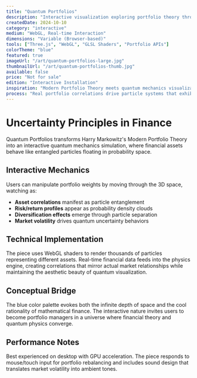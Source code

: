 ```yaml
---
title: "Quantum Portfolios"
description: "Interactive visualization exploring portfolio theory through quantum mechanics metaphors, where asset correlations behave like entangled particles in blue probability clouds."
createdDate: 2024-10-10
category: "interactive"
medium: "WebGL, Real-time Interaction"
dimensions: "Variable (Browser-based)"
tools: ["Three.js", "WebGL", "GLSL Shaders", "Portfolio APIs"]
colorTheme: "blue"
featured: true
imageUrl: "/art/quantum-portfolios-large.jpg"
thumbnailUrl: "/art/quantum-portfolios-thumb.jpg"
available: false
price: "Not for sale"
edition: "Interactive Installation"
inspiration: "Modern Portfolio Theory meets quantum mechanics visualization"
process: "Real portfolio correlations drive particle systems that exhibit quantum-like behavior patterns"
---
```


# Uncertainty Principles in Finance

Quantum Portfolios transforms Harry Markowitz's Modern Portfolio Theory into an interactive quantum mechanics simulation, where financial assets behave like entangled particles floating in probability space.

## Interactive Mechanics

Users can manipulate portfolio weights by moving through the 3D space, watching as:

- **Asset correlations** manifest as particle entanglement
- **Risk/return profiles** appear as probability density clouds
- **Diversification effects** emerge through particle separation
- **Market volatility** drives quantum uncertainty behaviors

## Technical Implementation

The piece uses WebGL shaders to render thousands of particles representing different assets. Real-time financial data feeds into the physics engine, creating correlations that mirror actual market relationships while maintaining the aesthetic beauty of quantum visualization.

## Conceptual Bridge

The blue color palette evokes both the infinite depth of space and the cool rationality of mathematical finance. The interactive nature invites users to become portfolio managers in a universe where financial theory and quantum physics converge.

## Performance Notes

Best experienced on desktop with GPU acceleration. The piece responds to mouse/touch input for portfolio rebalancing and includes sound design that translates market volatility into ambient tones.